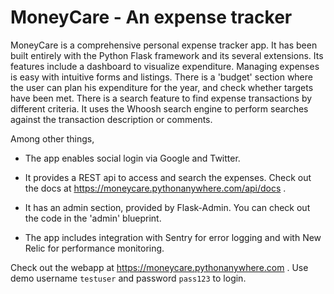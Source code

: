 # MoneyCare - An expense tracker

MoneyCare is a comprehensive personal expense tracker app. It has been built
entirely with the Python Flask framework and its several extensions. Its features
include a dashboard to visualize expenditure. Managing expenses is easy with
intuitive forms and listings. There is a 'budget' section where the user can plan
his expenditure for the year, and check whether targets have been met. There is a 
search feature to find expense transactions by different criteria. It uses
the Whoosh search engine to perform searches against the transaction description
or comments.

Among other things,

- The app enables social login via Google and Twitter.

- It provides a REST api to access and search the expenses. Check out the docs
at https://moneycare.pythonanywhere.com/api/docs .

- It has an admin section, provided by Flask-Admin. You can check out the code
in the 'admin' blueprint.

- The app includes integration with Sentry for error logging and with New Relic
for performance monitoring.


Check out the webapp at https://moneycare.pythonanywhere.com . Use demo username
`testuser` and password `pass123` to login.
